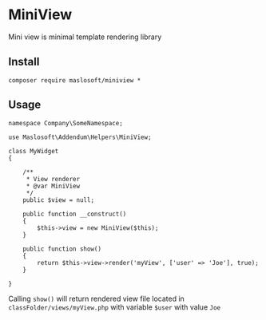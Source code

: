 MiniView
========

Mini view is minimal template rendering library


## Install

	composer require maslosoft/miniview *

## Usage

	namespace Company\SomeNamespace;

	use Maslosoft\Addendum\Helpers\MiniView;

	class MyWidget
	{

		/**
		 * View renderer
		 * @var MiniView
		 */
		public $view = null;

		public function __construct()
		{
			$this->view = new MiniView($this);
		}

		public function show()
		{
			return $this->view->render('myView', ['user' => 'Joe'], true);
		}

	}

Calling `show()` will return rendered view file located in `classFolder/views/myView.php` with variable `$user` with value `Joe`